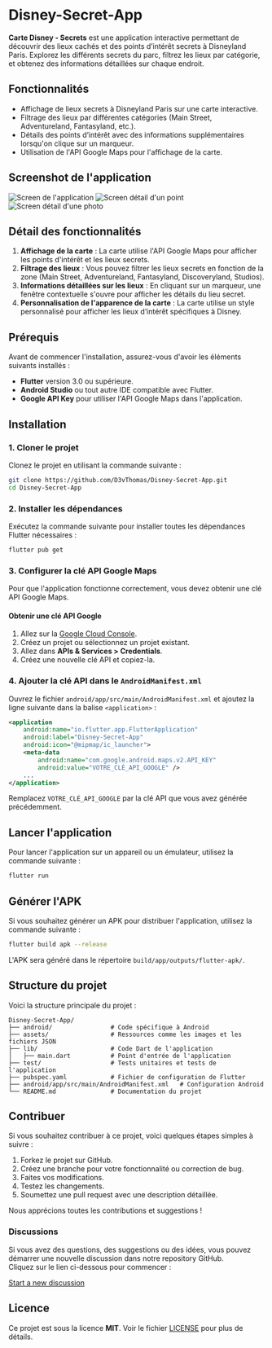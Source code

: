 # Disney-Secret-App

**Carte Disney - Secrets** est une application interactive permettant de découvrir des lieux cachés et des points d’intérêt secrets à Disneyland Paris. Explorez les différents secrets du parc, filtrez les lieux par catégorie, et obtenez des informations détaillées sur chaque endroit.

## Fonctionnalités

-   Affichage de lieux secrets à Disneyland Paris sur une carte interactive.
-   Filtrage des lieux par différentes catégories (Main Street, Adventureland, Fantasyland, etc.).
-   Détails des points d’intérêt avec des informations supplémentaires lorsqu'on clique sur un marqueur.
-   Utilisation de l'API Google Maps pour l'affichage de la carte.

## Screenshot de l'application

![Screen de l'application](assets/screenshots/screenshot.jpg)
![Screen détail d'un point](assets/screenshots/screenshot2.jpg)
![Screen détail d'une photo](assets/screenshots/screenshot3.jpg)

## Détail des fonctionnalités

1. **Affichage de la carte** : La carte utilise l'API Google Maps pour afficher les points d'intérêt et les lieux secrets.
2. **Filtrage des lieux** : Vous pouvez filtrer les lieux secrets en fonction de la zone (Main Street, Adventureland, Fantasyland, Discoveryland, Studios).
3. **Informations détaillées sur les lieux** : En cliquant sur un marqueur, une fenêtre contextuelle s'ouvre pour afficher les détails du lieu secret.
4. **Personnalisation de l'apparence de la carte** : La carte utilise un style personnalisé pour afficher les lieux d’intérêt spécifiques à Disney.

## Prérequis

Avant de commencer l'installation, assurez-vous d'avoir les éléments suivants installés :

-   **Flutter** version 3.0 ou supérieure.
-   **Android Studio** ou tout autre IDE compatible avec Flutter.
-   **Google API Key** pour utiliser l'API Google Maps dans l'application.

## Installation

### 1. Cloner le projet

Clonez le projet en utilisant la commande suivante :

```bash
git clone https://github.com/D3vThomas/Disney-Secret-App.git
cd Disney-Secret-App
```

### 2. Installer les dépendances

Exécutez la commande suivante pour installer toutes les dépendances Flutter nécessaires :

```bash
flutter pub get
```

### 3. Configurer la clé API Google Maps

Pour que l'application fonctionne correctement, vous devez obtenir une clé API Google Maps.

#### Obtenir une clé API Google

1. Allez sur la [Google Cloud Console](https://console.cloud.google.com/).
2. Créez un projet ou sélectionnez un projet existant.
3. Allez dans **APIs & Services > Credentials**.
4. Créez une nouvelle clé API et copiez-la.

### 4. Ajouter la clé API dans le `AndroidManifest.xml`

Ouvrez le fichier `android/app/src/main/AndroidManifest.xml` et ajoutez la ligne suivante dans la balise `<application>` :

```xml
<application
    android:name="io.flutter.app.FlutterApplication"
    android:label="Disney-Secret-App"
    android:icon="@mipmap/ic_launcher">
    <meta-data
        android:name="com.google.android.maps.v2.API_KEY"
        android:value="VOTRE_CLÉ_API_GOOGLE" />
    ...
</application>
```

Remplacez `VOTRE_CLÉ_API_GOOGLE` par la clé API que vous avez générée précédemment.

## Lancer l'application

Pour lancer l'application sur un appareil ou un émulateur, utilisez la commande suivante :

```bash
flutter run
```

## Générer l'APK

Si vous souhaitez générer un APK pour distribuer l'application, utilisez la commande suivante :

```bash
flutter build apk --release
```

L'APK sera généré dans le répertoire `build/app/outputs/flutter-apk/`.

## Structure du projet

Voici la structure principale du projet :

```
Disney-Secret-App/
├── android/                # Code spécifique à Android
├── assets/                 # Ressources comme les images et les fichiers JSON
├── lib/                    # Code Dart de l'application
│   ├── main.dart           # Point d'entrée de l'application
├── test/                   # Tests unitaires et tests de l'application
├── pubspec.yaml            # Fichier de configuration de Flutter
├── android/app/src/main/AndroidManifest.xml   # Configuration Android
└── README.md               # Documentation du projet
```

## Contribuer

Si vous souhaitez contribuer à ce projet, voici quelques étapes simples à suivre :

1. Forkez le projet sur GitHub.
2. Créez une branche pour votre fonctionnalité ou correction de bug.
3. Faites vos modifications.
4. Testez les changements.
5. Soumettez une pull request avec une description détaillée.

Nous apprécions toutes les contributions et suggestions !

### Discussions

Si vous avez des questions, des suggestions ou des idées, vous pouvez démarrer une nouvelle discussion dans notre repository GitHub.  
Cliquez sur le lien ci-dessous pour commencer :

[Start a new discussion](https://github.com/D3vThomas/App-Disney-Secret/discussions/2)

## Licence

Ce projet est sous la licence **MIT**. Voir le fichier [LICENSE](LICENSE) pour plus de détails.
